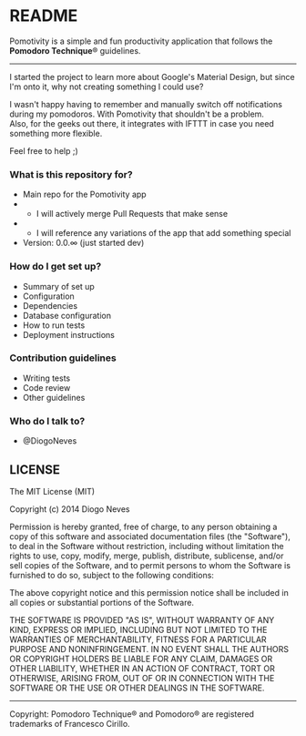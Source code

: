 # README #

Pomotivity is a simple and fun productivity application that follows the **Pomodoro Technique**® guidelines.  

-----

I started the project to learn more about Google's Material Design, but since I'm onto it, why not creating something I could use?  

I wasn't happy having to remember and manually switch off notifications during my pomodoros. With Pomotivity that shouldn't be a problem.  
Also, for the geeks out there, it integrates with IFTTT in case you need something more flexible.

Feel free to help ;)

### What is this repository for? ###

* Main repo for the Pomotivity app
* * I will actively merge Pull Requests that make sense
* * I will reference any variations of the app that add something special
* Version: 0.0.∞ (just started dev)

### How do I get set up? ###

* Summary of set up
* Configuration
* Dependencies
* Database configuration
* How to run tests
* Deployment instructions

### Contribution guidelines ###

* Writing tests
* Code review
* Other guidelines

### Who do I talk to? ###

* @DiogoNeves 

## LICENSE ##

The MIT License (MIT)

Copyright (c) 2014 Diogo Neves

Permission is hereby granted, free of charge, to any person obtaining a copy
of this software and associated documentation files (the "Software"), to deal
in the Software without restriction, including without limitation the rights
to use, copy, modify, merge, publish, distribute, sublicense, and/or sell
copies of the Software, and to permit persons to whom the Software is
furnished to do so, subject to the following conditions:

The above copyright notice and this permission notice shall be included in all
copies or substantial portions of the Software.

THE SOFTWARE IS PROVIDED "AS IS", WITHOUT WARRANTY OF ANY KIND, EXPRESS OR
IMPLIED, INCLUDING BUT NOT LIMITED TO THE WARRANTIES OF MERCHANTABILITY,
FITNESS FOR A PARTICULAR PURPOSE AND NONINFRINGEMENT. IN NO EVENT SHALL THE
AUTHORS OR COPYRIGHT HOLDERS BE LIABLE FOR ANY CLAIM, DAMAGES OR OTHER
LIABILITY, WHETHER IN AN ACTION OF CONTRACT, TORT OR OTHERWISE, ARISING FROM,
OUT OF OR IN CONNECTION WITH THE SOFTWARE OR THE USE OR OTHER DEALINGS IN THE
SOFTWARE.

-----
Copyright: Pomodoro Technique® and Pomodoro® are registered trademarks of Francesco Cirillo.